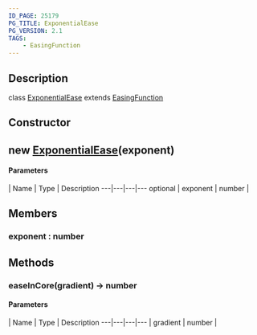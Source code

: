 ```yaml
---
ID_PAGE: 25179
PG_TITLE: ExponentialEase
PG_VERSION: 2.1
TAGS:
    - EasingFunction
---
```

## Description

class [ExponentialEase](/classes/2.5/ExponentialEase) extends [EasingFunction](/classes/2.5/EasingFunction)



## Constructor

## new [ExponentialEase](/classes/2.5/ExponentialEase)(exponent)



#### Parameters
 | Name | Type | Description
---|---|---|---
optional | exponent | number |     

## Members

### exponent : number



## Methods

### easeInCore(gradient) &rarr; number



#### Parameters
 | Name | Type | Description
---|---|---|---
 | gradient | number |     

